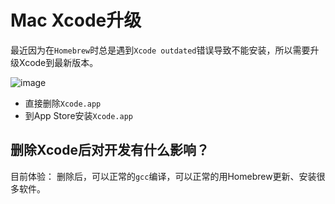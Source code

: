 # Mac Xcode升级

最近因为在`Homebrew`时总是遇到`Xcode outdated`错误导致不能安装，所以需要升级Xcode到最新版本。

![image](https://user-images.githubusercontent.com/14041622/52334569-f5b10680-2a3a-11e9-8407-b57890c2971e.png)


- 直接删除`Xcode.app`
- 到App Store安装`Xcode.app`



## 删除Xcode后对开发有什么影响？

目前体验：
删除后，可以正常的`gcc`编译，可以正常的用Homebrew更新、安装很多软件。
